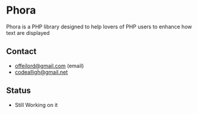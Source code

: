 # Phora
Phora is a PHP library designed to help lovers of PHP users to enhance how text are displayed

## Contact ##
- offeilord@gmail.com (email)
- codealligh@gmail.net
## Status ##
- Still Working on it
